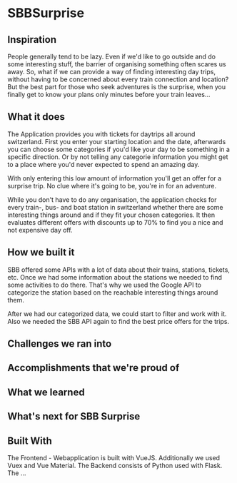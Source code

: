 # SBBSurprise

## Inspiration

People generally tend to be lazy. Even if we'd like to go outside and do some interesting stuff, the barrier of organising something often scares us away. So, what if we can provide a way of finding interesting day trips, without having to be concerned about every train connection and location? But the best part for those who seek adventures is the surprise, when you finally get to know your plans only minutes before your train leaves…


## What it does

The Application provides you with tickets for daytrips all around switzerland. First you enter your starting location and the date, afterwards you can choose some categories if you'd like your day to be something in a specific direction. Or by not telling any categorie information you might get to a place where you'd never expected to spend an amazing day. 

With only entering this low amount of information you'll get an offer for a surprise trip. No clue where it's going to be, you're in for an adventure.

While you don't have to do any organisation, the application checks for every train-, bus- and boat station in switzerland whether there are some interesting things around and if they fit your chosen categories. It then evaluates different offers with discounts up to 70% to find you a nice and not expensive day off.

## How we built it
SBB offered some APIs with a lot of data about their trains, stations, tickets, etc. Once we had some information about the stations we needed to find some activities to do there. That's why we used the Google API to categorize the station based on the reachable interesting things around them. 

After we had our categorized data, we could start to filter and work with it. Also we needed the SBB API again to find the best price offers for the trips.


## Challenges we ran into



## Accomplishments that we're proud of



## What we learned



## What's next for SBB Surprise



## Built With
The Frontend - Webapplication is built with VueJS. Additionally we used Vuex and Vue Material.
The Backend consists of Python used with Flask. 
The ...